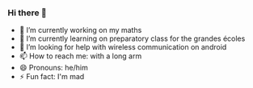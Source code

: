 ### Hi there 👋

- 🔭 I’m currently working on my maths
- 🌱 I’m currently learning on preparatory class for the grandes écoles
- 🤔 I’m looking for help with wireless communication on android
- 📫 How to reach me: with a long arm
- 😄 Pronouns: he/him
- ⚡ Fun fact: I'm mad
<!--
**PetitLoir/PetitLoir** is a ✨ _special_ ✨ repository because its `README.md` (this file) appears on your GitHub profile.
-->
